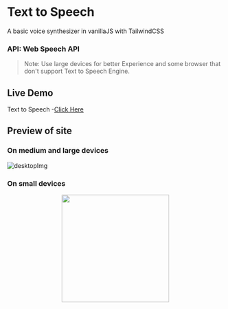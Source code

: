 # Text to Speech
A basic voice synthesizer in vanillaJS with TailwindCSS
### API: Web Speech API
>Note: Use large devices for better Experience and some browser that don't support Text to Speech Engine.  
## Live Demo
Text to Speech -[Click Here](https://aryan-561.github.io/Text-To-Speech/src/)
## Preview of site
### On medium and large devices
 ![desktopImg](https://github.com/Aryan-561/Text-To-Speech/assets/146006037/2e5a762a-5c51-406b-9f0e-1392a681a7f4)
### On small devices
<p align=center>
<img src ="https://github.com/Aryan-561/Text-To-Speech/assets/146006037/12dc6a51-ca96-427c-9644-0c5fc56f17a5" width="250px" ></p>
